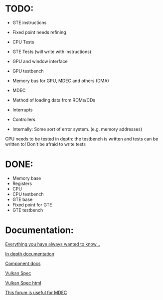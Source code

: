 # TODO:

* GTE instructions
* Fixed point needs refining
* CPU Tests
* GTE Tests (will write with instructions)
* GPU and window interface
* GPU testbench
* Memory bus for GPU, MDEC and others (DMA)
* MDEC
* Method of loading data from ROMs/CDs
* Interrupts
* Controllers

* Internally: Some sort of error system. (e.g. memory addresses)

CPU needs to be tested in depth: the testbench is written and tests can be written to! Don't be afraid to write tests


# DONE:

* Memory base
* Registers
* CPU
* CPU testbench
* GTE base
* Fixed point for GTE
* GTE testbench


# Documentation:

[Everything you have always wanted to know...](http://gamehacking.org/faqs/PSX.pdf)

[In depth documentation](http://problemkaputt.de/psx-spx.htm)

[Component docs](http://psx.rules.org/psxrul2.shtml)

[Vulkan Spec](https://www.khronos.org/registry/vulkan/specs/1.0/pdf/vkspec.pdf)

[Vulkan Spec html](https://www.khronos.org/registry/vulkan/specs/1.0/xhtml/vkspec.html)

[This forum is useful for MDEC](http://www.psxdev.net/forum/viewtopic.php?f=70&t=551&start=20)
